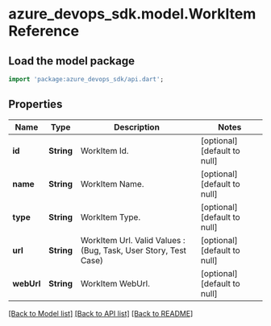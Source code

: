 # azure_devops_sdk.model.WorkItemReference

## Load the model package
```dart
import 'package:azure_devops_sdk/api.dart';
```

## Properties
Name | Type | Description | Notes
------------ | ------------- | ------------- | -------------
**id** | **String** | WorkItem Id. | [optional] [default to null]
**name** | **String** | WorkItem Name. | [optional] [default to null]
**type** | **String** | WorkItem Type. | [optional] [default to null]
**url** | **String** | WorkItem Url. Valid Values : (Bug, Task, User Story, Test Case) | [optional] [default to null]
**webUrl** | **String** | WorkItem WebUrl. | [optional] [default to null]

[[Back to Model list]](../README.md#documentation-for-models) [[Back to API list]](../README.md#documentation-for-api-endpoints) [[Back to README]](../README.md)


